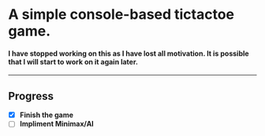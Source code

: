 # A simple console-based tictactoe game.
#### I have stopped working on this as I have lost all motivation. It is possible that I will start to work on it again later.
---
## Progress

- [x] **Finish the game**
- [ ] **Impliment Minimax/AI**
